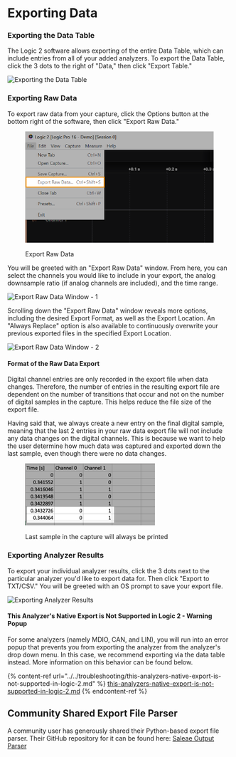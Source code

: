 # Exporting Data

### Exporting the Data Table

The Logic 2 software allows exporting of the entire Data Table, which can include entries from all of your added analyzers. To export the Data Table, click the 3 dots to the right of "Data," then click "Export Table."

![Exporting the Data Table](../../.gitbook/assets/data-table-export.png)

### Exporting Raw Data

To export raw data from your capture, click the Options button at the bottom right of the software, then click "Export Raw Data."

<figure><img src="../../.gitbook/assets/file-menu.png" alt="" width="563"><figcaption><p>Export Raw Data</p></figcaption></figure>

You will be greeted with an "Export Raw Data" window. From here, you can select the channels you would like to include in your export, the analog downsample ratio (if analog channels are included), and the time range.

![Export Raw Data Window - 1](../../.gitbook/assets/export1.png)

Scrolling down the "Export Raw Data" window reveals more options, including the desired Export Format, as well as the Export Location. An "Always Replace" option is also available to continuously overwrite your previous exported files in the specified Export Location.

![Export Raw Data Window - 2](<../../.gitbook/assets/Screen Shot 2021-06-28 at 4.48.59 PM.png>)

#### Format of the Raw Data Export

Digital channel entries are only recorded in the export file when data changes. Therefore, the number of entries in the resulting export file are dependent on the number of transitions that occur and not on the number of digital samples in the capture. This helps reduce the file size of the export file.

Having said that, we always create a new entry on the final digital sample, meaning that the last 2 entries in your raw data export file will not include any data changes on the digital channels. This is because we want to help the user determine how much data was captured and exported down the last sample, even though there were no data changes.

<figure><img src="../../.gitbook/assets/Screenshot 2023-06-07 at 5.34.28 PM.png" alt=""><figcaption><p>Last sample in the capture will always be printed</p></figcaption></figure>

### Exporting Analyzer Results

To export your individual analyzer results, click the 3 dots next to the particular analyzer you'd like to export data for. Then click "Export to TXT/CSV." You will be greeted with an OS prompt to save your export file.

![Exporting Analyzer Results](../../.gitbook/assets/export-analyzer.png)

#### This Analyzer's Native Export is Not Supported in Logic 2 - Warning Popup

For some analyzers (namely MDIO, CAN, and LIN), you will run into an error popup that prevents you from exporting the analyzer from the analyzer's drop down menu. In this case, we recommend exporting via the data table instead. More information on this behavior can be found below.

{% content-ref url="../../troubleshooting/this-analyzers-native-export-is-not-supported-in-logic-2.md" %}
[this-analyzers-native-export-is-not-supported-in-logic-2.md](../../troubleshooting/this-analyzers-native-export-is-not-supported-in-logic-2.md)
{% endcontent-ref %}

## Community Shared Export File Parser

A community user has generously shared their Python-based export file parser. Their GitHub repository for it can be found here: [Saleae Output Parser](https://github.com/idaholab/Saleae\_Output\_Parser)

